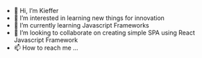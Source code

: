 - 👋 Hi, I’m Kieffer
- 👀 I’m interested in learning new things for innovation
- 🌱 I’m currently learning Javascript Frameworks
- 💞️ I’m looking to collaborate on creating simple SPA using React Javascript Framework
- 📫 How to reach me ...

<!---
kjmnavarro/kjmnavarro is a ✨ special ✨ repository because its `README.md` (this file) appears on your GitHub profile.
You can click the Preview link to take a look at your changes.
--->

